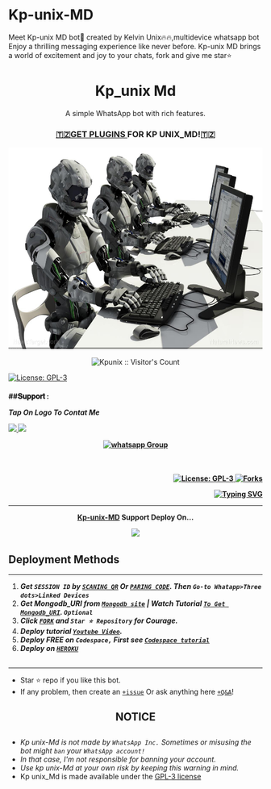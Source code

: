 # Kp-unix-MD
Meet Kp-unix MD bot🤖 created by Kelvin Unix🔥🔥,multidevice whatsapp bot Enjoy a thrilling messaging experience like never before. Kp-unix MD brings a world of excitement and joy to your chats, fork and give me star⭐

 <h1 align="center"> Kp_unix Md </h1> 
<p align="center"> A simple WhatsApp bot with rich features. </p>

 
<h3 align="center"> <a href="https://github.com/Kpunix/Kp-unix-MD"> 🇹🇿GET PLUGINS </a>FOR KP UNIX_MD!🇹🇿 </h3> 



<p align="center">
  <a href="https://www.instagram.com/kelvin_unix?igsh=MWdyemZ1MXExbXNzdA==">
    <img alt="Kp_unix-Md" height="400" src="Assets/US-military-experimenting-with-artificial-intelligence-that-can-predict-the.jpg"> 
  </a>
     <p align="center"><img src="https://profile-counter.glitch.me/{Kpunix}/count.svg" alt="Kpunix :: Visitor's Count" />
  </a>
     <p align="centre">
  <a aria-label="kp unix_Md is free to use" href="LICENCE" target="_blank">
    <img alt="License: GPL-3" src="https://badges.frapsoft.com/os/gpl/gpl.png?v=103)](https://opensource.org/licenses/GPL-3.0/" target="_blank" />
  </a>   
  </br> 
<h4 align="left">
##𝐒𝐮𝐩𝐩𝐨𝐫𝐭 :
    
 ***Tap On Logo To Contat Me***
 <p align="left">
  <a href="kelvinunixtechnologies@gmail.com">
    <img src="https://telegra.ph/file/84284eaa31d60db5f2d6c.jpg" align="centre" width="90" />
   <a href="https://wa.me/255678925070?text=Hi%20kelvin%20Sir...%20I%20need%20some%20help%20in%20kp unix Bot">
    <img src="https://telegra.ph/file/aa1fd064edcf7c32cf42d.png" align="centre" width="90" />
     <p align="center">
 <a href="https://chat.whatsapp.com/BXhYkUaP0RNBf6L6QdyRHo" target="_blank">
    <img alt="whatsapp Group" src="https://img.shields.io/badge/ KELVIN-BOT Support Group -25D366?style=for-the-badge&logo=whatsapp&logoColor=blue" />
  </a>
</p>
    </br> 
 <h4 align="right">
  <a aria-label="kp unix_Md is free to use" href="LICENCE" target="_blank">
    <img alt="License: GPL-3" src="https://badges.frapsoft.com/os/gpl/gpl.png?v=103)](https://opensource.org/licenses/GPL-3.0/" target="_blank" />
  </a>   
  
  <a href="" target="_blank">
    <img alt="Forks" src="https://img.shields.io/github/forks/Kpunix/Kp-unix-MD" />
  </a>

[![Typing SVG](https://readme-typing-svg.herokuapp.com?font=Modern-ExtraBold&color=FF0000&lines=WELCOME+TO+Kp-unix+MD;MADE+BY+KELVIN+UNIX;THANKS+FOR+VISITING+MY+REPO)](https://git.io/typing-svg)

---

<p align="center">
  <a href="https://github.com/Kpunix/Kp-unix-MD"><b>Kp-unix-MD</b></a> Support Deploy On...
</p>

<p align="center">
  <a href="https://suhail-web01.vercel.app/deploy.html"><img src="https://img.shields.io/badge/heroku-9d7acc?style=for-the-badge&logo=heroku&logoColor=430098"></a>
 

## Deployment Methods
---
1.  ***Get `SESSION ID` by [`SCANING QR`](https://Kp-unix-md-vtsf.onrender.com/) Or [`PARING CODE`](https://Kp-unix-md-vtsf.onrender.com/code). Then `Go-to Whatapp>Three dots>Linked Devices`***
2.  ***Get Mongodb_URI from [`Mongodb site`](https://www.mongodb.com/) | Watch Tutorial [`To Get Mongodb_URI`](https://youtu.be/6rnftFl0fAI). `Optional`***
3.  ***Click [`FORK`](https://github.com/Kpunix/Kp-unix-MD/fork) and `Star ⭐ Repository` for Courage.***
4.  ***Deploy tutorial [`Youtube Video`](https://youtu.be/6rnftFl0fAI).***
5.  ***Deploy FREE on `Codespace,` First see [`Codespace tutorial`](https://youtu.be/3NdJb6_1cJM)***
6.  ***Deploy on [`HEROKU`](https://dashboard.heroku.com/new?template=https%3A%2F%2Fgithub.com%Kpunix%2FKp-unix-)***

##
---


- Star ⭐ repo if you like this bot.
- If any problem, then create an [`+issue`](https://github.com/Kpunix/Kp-unix-MD/issues/new) Or ask anything here [`+Q&A`](https://github.com/Kpunix/Kp-unix-MD/discussions/new?category=q-a)!



<h2 align="center">  NOTICE
</h2>
   
## 

- *Kp unix-Md is not made by `WhatsApp Inc.` Sometimes or misusing the bot might `ban` your `WhatsApp account!`*
- *In that case, I'm not responsible for banning your account.*
- *Use kp unix-Md at your own risk by keeping this warning in mind.*
- Kp unix_Md is made available under the [GPL-3 license](https://github.com/Kpunix/Kp-unix-MD/blob/main/LICENCE)
